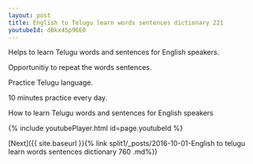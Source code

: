 ```yaml
---
layout: post
title: English to Telugu learn words sentences dictionary 221 
youtubeId: dBkx45p96E0
---
```

 
 
Helps to learn Telugu words and sentences for English speakers.

Opportunitiy to repeat the words sentences. 

Practice Telugu language. 
 
10 minutes practice every day. 
 
How to learn Telugu words and sentences for English speakers 
 
{% include youtubePlayer.html id=page.youtubeId %}
 
 
[Next]({{ site.baseurl }}{% link  split1/_posts/2016-10-01-English to telugu learn words sentences dictionary 760 .md%})
 
